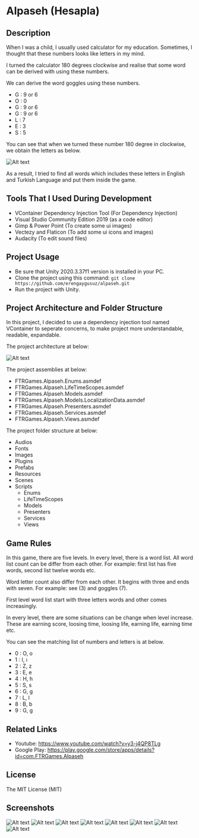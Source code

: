 # Alpaseh (Hesapla)

## Description

When I was a child, I usually used calculator for my education. Sometimes, I thought that these numbers looks like letters in my mind. 

I turned the calculator 180 degrees clockwise and realise that some word can be derived with using these numbers. 

We can derive the word goggles using these numbers.

* G : 9 or 6
* O : 0
* G : 9 or 6
* G : 9 or 6
* L : 7
* E : 3
* S : 5

You can see that when we turned these number 180 degree in clockwise, we obtain the letters as below.

![Alt text](/images/calculator-with-letters.png)

As a result, I tried to find all words which includes these letters in English and Turkish Language and put them inside the game.

## Tools That I Used During Development

* VContainer Dependency Injection Tool (For Dependency Injection)
* Visual Studio Community Edition 2019 (as a code editor)
* Gimp & Power Point (To create some ui images)
* Vectezy and Flaticon (To add some ui icons and images)
* Audacity (To edit sound files)

## Project Usage

* Be sure that Unity 2020.3.37f1 version is installed in your PC.
* Clone the project using this command: ``` git clone https://github.com/erengaygusuz/alpaseh.git ```
* Run the project with Unity.

## Project Architecture and Folder Structure

In this project, I decided to use a dependency injection tool named VContainer to seperate concerns, to make project more understandable, readable, expandable.

The project architecture at below:

![Alt text](/images/project-architecture.png)

The project assemblies at below:

* FTRGames.Alpaseh.Enums.asmdef
* FTRGames.Alpaseh.LifeTimeScopes.asmdef
* FTRGames.Alpaseh.Models.asmdef
* FTRGames.Alpaseh.Models.LocalizationData.asmdef
* FTRGames.Alpaseh.Presenters.asmdef
* FTRGames.Alpaseh.Services.asmdef
* FTRGames.Alpaseh.Views.asmdef

The project folder structure at below:

* Audios
* Fonts
* Images
* Plugins
* Prefabs
* Resources
* Scenes
* Scripts
  * Enums
  * LifeTimeScopes
  * Models
  * Presenters
  * Services
  * Views

## Game Rules

In this game, there are five levels. In every level, there is a word list. All word list count can be differ from each other. For example: first list has five words, second list twelve words etc.

Word letter count also differ from each other. It begins with three and ends with seven. For example: see (3) and goggles (7).

First level word list start with three letters words and other comes increasingly.

In every level, there are some situations can be change when level increase. These are earning score, loosing time, loosing life, earning life, earning time etc.

You can see the matching list of numbers and letters is at below.

* 0 : O, o
* 1 : I, ı
* 2 : Z, z
* 3 : E, e
* 4 : H, h
* 5 : S, s
* 6 : G, g
* 7 : L, l
* 8 : B, b
* 9 : G, g 

## Related Links

* Youtube: https://www.youtube.com/watch?v=y3-j4QP8TLg
* Google Play: https://play.google.com/store/apps/details?id=com.FTRGames.Alpaseh

## License

The MIT License (MIT)

## Screenshots

![Alt text](/images/screenshots/1.jpg)
![Alt text](/images/screenshots/2.jpg)
![Alt text](/images/screenshots/3.jpg)
![Alt text](/images/screenshots/4.jpg)
![Alt text](/images/screenshots/5.jpg)
![Alt text](/images/screenshots/6.jpg)
![Alt text](/images/screenshots/8.jpg)
![Alt text](/images/screenshots/10.jpg)
